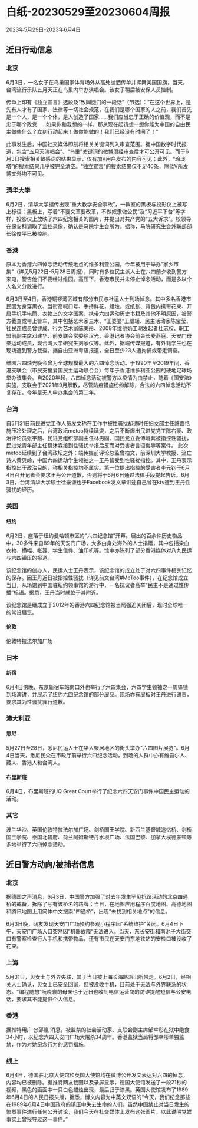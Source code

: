 # 白纸-20230529至20230604周报

2023年5月29日-2023年6月4日

## 近日行动信息

### 北京

6月3日，一名女子在鸟巢国家体育场外从高处抛洒传单并挥舞美国国旗，当天，台湾流行乐队五月天正在鸟巢内举办演唱会。该女子稍后被安保人员控制。

传单上印有《独立宣言》选段及“致同胞们的一段话”（节选）：”在这个世界上，是先有人才有了国家、法律等一切社会规范，在我们是哪个国家的人之前，我们首先是一个人，是一个个体，是人创造了国家……我们应当忠于正确的价值观，而不是忠于哪个政党……如果你和我想的一样，那从现在起请想一想你能为中国的自由民主做些什么？立刻行动起来！做你能做的！我们已经没有时间了！“

此事发生后，中国社交媒体即刻将相关关键词列入审查范围。据中国数字时代报道，包含“五月天演唱会”、“鸟巢”关键词的微博须经审查后才可公开可见。而于6月3日搜索相关敏感词的结果显示，仅有加V用户发布的内容可见；此外，“玲珑塔”的搜索结果几乎被完全清空。“独立宣言”的搜索结果仅不足40条，除蓝V所发博文外均不可见。

### 清华大学

6月2日，清华大学据传出现“重大教学安全事故”，一教室的黑板与投影仪上被写上标语：黑板上，写着“不要文革要改革，不做奴隶做公民”及“习近平下台”等字样，投影仪上放映了六四纪念相关的图片，并提出对共产党的“五大诉求”。校领导在保安科调取了监控录像，确认是马院学生会所为。据称，马院研究生会外联部部长徐俊平已被控制。

### 香港

原本为香港六四悼念活动传统地点的维多利亚公园，今年被用于举办“家乡市集”（详见5月22日-5月28日周报），同时有多位民主派人士在六四前夕收到警方来电，警告他们不要经过维园。高压下，香港市民并未停止悼念活动，而是多以个人名义分散进行。

6月3日至4日，香港铜锣湾区域有部分市民与社运人士到场悼念。其中多名香港市民因为身穿黑衣、当街高喊口号、手持鲜花，蜡烛，或纸张、背包内携带花束、开启手机手电筒、衣物上的文字图案、携带六四运动历史书籍及其他不明原因，被警方截查或带上警车，其中包括艺术家三木、“王婆婆”王凰瑶、民主活动家陈宝莹、社民连成员曾健成、行为艺术家陈美彤、2008年维他奶工潮发起者杜志权、职工盟前副主席邓建华、前支联会常委徐汉光、香港记者协会前会长麦燕庭、天安门母亲运动成员，现台湾大学研究生刘家仪等。此外，据端传媒报道，有外籍学生也在现场遭到警方截查。据自由亚洲粤语报道，全日至少23人遭拘捕或带走调查。

维园六四烛光晚会曾为全球规模最大的六四悼念活动。于1990年至2019年间，香港支联会（市民支援爱国民主运动联合会）每年于香港维多利亚公园的硬地足球场举办该集会。自2020年起，六四悼念活动被警方以疫情为由禁止，随着《国安法》实施，支联会于2021年9月解散，尽管防疫措施纷纷解除，合法的六四悼念活动不复存在。今年是无人申办集会的第二年。

### 台湾

自5月31日前民进党工作人员发文称在工作中被性骚扰却遭时任妇女部主任許嘉恬施压冷处理之后，台湾政坛metoo持续延烧，之后不断爆出民进党党工陈右豪、政治评论员张宇韶、民进党组织部副主任林男固、国民党立委傅崐萁被指控性骚扰，民进党青年部主任蔡沐霖接到性骚扰举报后反而对受害者言语侮辱等案件。
此次metoo延续到了台湾政坛之外：端传媒前评论总监曾柏文，前深圳大学教授、流亡诗人黄贝岭，中国六四运动学生领袖之一王丹皆受到性骚扰指控。其中，王丹表示指控出于政治目的，称相关指控均不属实。第一位提出指控的受害者李元钧于6月4日召开记者会要求王丹公开道歉，否则将于6月6日通过法律手段提起告诉。6月3日，台湾清华大学硕士徐豪谦也于Facebook发文章讲述自己曾在ktv遭到王丹性骚扰的经历。

### 美国

#### 纽约

6月2日，座落于纽约曼哈顿市区的"六四纪念馆"开幕。展出的百余件历史物品中，30多件来自89年的天安门广场，大多由身处海外的人士捐赠，其中包括染血衣物、横幅、帐篷、学生信件、油印机等。馆中亦陈列了部分香港媒体对八九民运与六四镇压的报道。

该纪念馆的创办人，民运人士王丹表示，该纪念馆的成立处于对六四事件相关记忆的保存。因王丹近日被指控性骚扰（详见前文台湾#MeToo事件），在纪念馆成立当日，从场馆到中国驻纽约领事馆的游行中，一名抗议者高举“民主不是通过性传播”标语。据悉，王丹当时就位于其附近。

该纪念馆是继成立于2012年的香港六四纪念馆被当局强迫关闭后，现时全球唯一的常设展览。

#### 伦敦

伦敦特拉法尔加广场

### 日本

#### 新宿

6月4日傍晚，东京新宿车站南口外也举行了六四集会，六四学生领袖之一周锋锁到场演讲，并展示了纽约六四纪念馆的部分展品。现场亦有展板对王丹进行谴责，要求其为性骚扰罪行道歉。

### 澳大利亚

#### 悉尼

5月27日至28日，悉尼民运人士在华人聚居地区的街头举办"六四图片展览"。6月4日当天，悉尼民众在市政厅前举行六四纪念活动，到场的人群中亦有维吾尔人、藏人、香港人和台湾人。

#### 布里斯班

6月4日，布里斯班的UQ Great Court举行了纪念六四天安门事件中国民主运动的活动。

### 其它

波兰华沙、英国伦敦特拉法尔加广场、剑桥国王学院、新西兰基督城追忆桥、剑桥国王学院、泰国北碧府、荷兰阿姆斯特丹水坝广场、法国巴黎、加拿大埃德蒙顿等多地举行了六四悼念活动。

## 近日警方动向/被捕者信息

### 北京

据德国之声消息，6月3日，中国警方加强了对去年发生罕见抗议活动的北京四通桥的戒备，拆除了写有该桥名的路牌；当日，在地图应用程序百度地图、高德地图和腾讯地图上用简体中文搜索"四通桥”，出现"未找到相关地点"的信息。

6月3日晚，网友发现天安门广场预约参观小程序因”系统维护“关闭。6月4日下午，天安门广场入口突然因”机器故障“无法进入。当天，东长安街和南池子大街交口有警察检查行人手机和携带物品，还有市民在天安门东地铁站的安检口被没收了花束。

### 上海

5月31日，贝女士与外界失联，其于当日被上海长海路派出所带走。6月2日，经相关人士确认，贝女士已安全回家，但被没收手机，目前处于无法与外界联系的状态。“编程随想”阮晓寰的母亲也于近日也收到电信运营商的防诈提醒短信与公安电话，要求其不能提供个人信息。

### 香港

据推特用户 @邵嵐 消息，被监禁的社会活动家、支联会副主席邹幸彤在狱中绝食34小时，以纪念六四天安门广场大屠杀34周年。香港监狱当局将邹幸彤单独监禁，作为对她纪念行为的惩罚措施。

### 线上

6月4日，德国驻北京大使馆和英国大使馆均在微博公开发文表达对六四的悼念，内容均已被删除。据推特网友截图以及录屏显示，德国大使馆发送了一段21秒的视频，黑色的画面中一只白色蜡烛出现，最后归于漆黑。英国大使馆发布了1989年6月4日的人民日报头版，据悉，博文内容为中英文双语的“今天，我们纪念那些在1989年6月4日中国政府的镇压中失去生命的人们。虽然中国禁止对当日发生的惨烈事件进行任何公开讨论，我们今天在社交媒体上发布这张图片，以此说明党媒事实上曾报导过这一事件。”